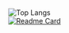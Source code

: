 ### 


![Top Langs](https://github-readme-stats.vercel.app/api/top-langs/?username=hsiangfeng&layout=compact&theme=vue-dark)  
[![Readme Card](https://github-readme-stats.vercel.app/api/pin/?username=yeolll&repo=world-execute-me&theme=vue-dark)](https://github.com/YEOLLL/world-execute-me)
